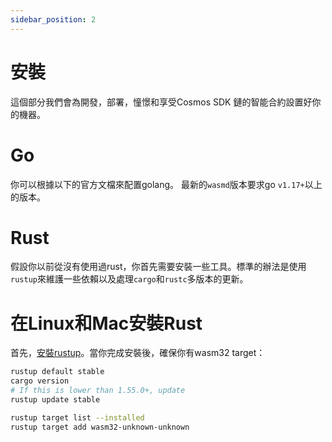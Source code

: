 ```yaml
---
sidebar_position: 2
---
```

# 安裝

這個部分我們會為開發，部署，憧憬和享受Cosmos SDK 鏈的智能合約設置好你的機器。

# Go
你可以根據以下的官方文檔來配置golang。 最新的<code>wasmd</code>版本要求go <code>v1.17+</code>以上的版本。

# Rust
假設你以前從沒有使用過rust，你首先需要安裝一些工具。標準的辦法是使用<code>rustup</code>來維護一些依賴以及處理<code>cargo</code>和<code>rustc</code>多版本的更新。

# 在Linux和Mac安裝Rust
首先，[安裝rustup](https://rustup.rs/)。當你完成安裝後，確保你有wasm32 target：
```bash
rustup default stable
cargo version
# If this is lower than 1.55.0+, update
rustup update stable

rustup target list --installed
rustup target add wasm32-unknown-unknown
```